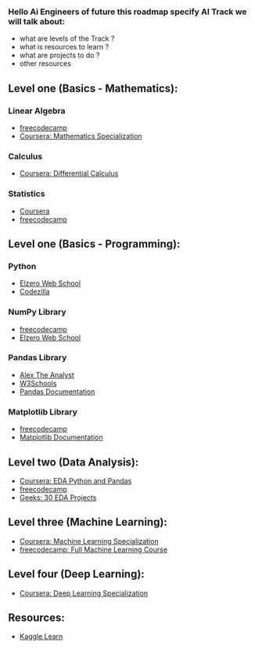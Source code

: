 ### Hello Ai Engineers of future this roadmap specify AI Track we will talk about: 
- what are levels of the Track ? 
- what is resources to learn ? 
- what are projects to do ? 
- other resources 


## Level one (Basics - Mathematics): 
### Linear Algebra
- [freecodecamp](https://www.youtube.com/watch?v=rSjt1E9WHaQ)
- [Coursera: Mathematics Specialization](https://www.coursera.org/specializations/mathematics-machine-learning#courses)

### Calculus
- [Coursera: Differential Calculus](https://www.coursera.org/learn/algebra-and-differential-calculus-for-data-science#syllabus)
  
### Statistics
- [Coursera](https://www.coursera.org/learn/stanford-statistics#syllabus)
- [freecodecamp](https://www.youtube.com/watch?v=xxpc-HPKN28)
  
## Level one (Basics - Programming): 
### Python
- [Elzero Web School](https://youtube.com/playlist?list=PLDoPjvoNmBAyE_gei5d18qkfIe-Z8mocs&si=ypysHAllTf8WkKZ2)
- [Codezilla](https://youtube.com/playlist?list=PLuXY3ddo_8nzrO74UeZQVZOb5-wIS6krJ&si=csrng5PEFs89F9hj)

### NumPy Library
- [freecodecamp](https://youtu.be/QUT1VHiLmmI?si=-WZKQYoQoddMxYeM)
- [Elzero Web School ](https://youtube.com/playlist?list=PLUgz8T_NoatsJCH-DmieQhqhSL2WBvlm-&si=zs-ZTKyPYlY417LW)

### Pandas Library
- [Alex The Analyst](https://www.youtube.com/watch?v=dUpyC40cF6Q&list=PLUaB-1hjhk8GZOuylZqLz-Qt9RIdZZMBE)
- [W3Schools](https://www.w3schools.com/python/pandas/default.asp)
- [Pandas Documentation](https://pandas.pydata.org/docs/user_guide/index.html#user-guide)

### Matplotlib Library
- [freecodecamp](https://youtu.be/3Xc3CA655Y4?si=oj4JLhH3HkYX9iiz)
- [Matplotlib Documentation](https://matplotlib.org/stable/users/index.html)

## Level two (Data Analysis): 
- [Coursera: EDA Python and Pandas](https://www.coursera.org/projects/exploratory-data-analysis-python-pandas)
- [freecodecamp](https://www.youtube.com/watch?v=r-uOLxNrNk8)
- [Geeks: 30 EDA Projects](https://www.geeksforgeeks.org/data-analyst-projects/)

## Level three (Machine Learning):
- [Coursera: Machine Learning Specialization](https://www.coursera.org/specializations/machine-learning-introduction#courses)
- [freecodecamp: Full Machine Learning Course](https://www.youtube.com/watch?v=hDKCxebp88A)

## Level four (Deep Learning):
- [Coursera: Deep Learning Specialization](https://www.coursera.org/specializations/deep-learning#courses)

## Resources:
- [Kaggle Learn](https://www.kaggle.com/learn)
  